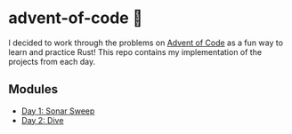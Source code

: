 # advent-of-code 🦀 

I decided to work through the problems on [Advent of Code](https://adventofcode.com) as a fun way to learn and practice Rust! This repo contains my implementation of the projects from each day.

## Modules

- [Day 1: Sonar Sweep](./day1-sonar-sweep/)
- [Day 2: Dive](./day2-dive/)